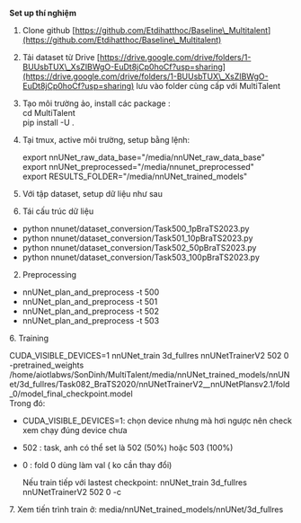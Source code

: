 **Set up thí nghiệm**

1. Clone github [https://github.com/Etdihatthoc/Baseline\_Multitalent](https://github.com/Etdihatthoc/Baseline\_Multitalent)  
2. Tải dataset từ Drive [https://drive.google.com/drive/folders/1-BUUsbTUX\_XsZIBWgO-EuDt8jCp0hoCf?usp=sharing](https://drive.google.com/drive/folders/1-BUUsbTUX\_XsZIBWgO-EuDt8jCp0hoCf?usp=sharing)  lưu vào folder cùng cấp với MultiTalent  
3. Tạo môi trường ảo, install các package :   
   cd MultiTalent  
   pip install \-U .  
4. Tại tmux, active môi trường, setup bằng lệnh:  
     
   export nnUNet\_raw\_data\_base="/media/nnUNet\_raw\_data\_base"  
   export nnUNet\_preprocessed="/media/nnunet\_preprocessed"  
   export RESULTS\_FOLDER="/media/nnUNet\_trained\_models"  
     
5. Với tập dataset, setup dữ liệu như sau  
1. Tái cấu trúc dữ liệu  
- python nnunet/dataset\_conversion/Task500\_1pBraTS2023.py  
- python nnunet/dataset\_conversion/Task501\_10pBraTS2023.py  
- python nnunet/dataset\_conversion/Task502\_50pBraTS2023.py  
- python nnunet/dataset\_conversion/Task503\_100pBraTS2023.py  
2. Preprocessing  
- nnUNet\_plan\_and\_preprocess \-t 500  
- nnUNet\_plan\_and\_preprocess \-t 501  
- nnUNet\_plan\_and\_preprocess \-t 502  
- nnUNet\_plan\_and\_preprocess \-t 503

6\. Training  
   
CUDA\_VISIBLE\_DEVICES=1 nnUNet\_train 3d\_fullres nnUNetTrainerV2 502 0 \-pretrained\_weights /home/aiotlabws/SonDinh/MultiTalent/media/nnUNet\_trained\_models/nnUNet/3d\_fullres/Task082\_BraTS2020/nnUNetTrainerV2\_\_nnUNetPlansv2.1/fold\_0/model\_final\_checkpoint.model  
Trong đó:

- CUDA\_VISIBLE\_DEVICES=1: chọn device nhưng mà hơi ngược nên check xem chạy đúng device chưa  
- 502 : task, anh có thể set là 502 (50%) hoặc 503 (100%)  
- 0 : fold 0 dùng làm val ( ko cần thay đổi)

     Nếu train tiếp với lastest checkpoint: nnUNet\_train 3d\_fullres nnUNetTrainerV2 502 0 \-c 

7\. Xem tiến trình train ở: media/nnUNet\_trained\_models/nnUNet/3d\_fullres